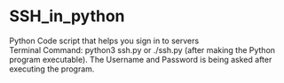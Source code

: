 # SSH_in_python
Python Code script that helps you sign in to servers  
Terminal Command: python3 ssh.py or ./ssh.py (after making the Python program executable). The Username and Password is being asked after executing the program.
